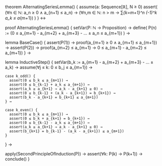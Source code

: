 theorem AlternatingSeriesLemma() {
  assume(a: Sequence[ℝ], N ≥ 0)
  assert(
    (∀n ∈ ℕ: a_n ≥ 0 ∧ a_{n+1} ≤ a_n) →
    (∀n,m ∈ ℕ: n > m → ∑_{k=m+1}^n (-1)^k a_k ≤ a_{m+1})
  )
} ↔

proof AlternatingSeriesLemma() {
  setVar(P: ℕ → Proposition) →
  define(
    P(n) := (0 ≤ a_{m+1} - a_{m+2} + a_{m+3} - ... ± a_n ≤ a_{m+1})
  ) →
  
  lemma BaseCase() {
    assert(P(1)) →
    proof(a_{m+1} ≥ 0 ∧ a_{m+1} ≤ a_{m+1}) →
    assert(P(2)) →
    proof(a_{m+2} ≤ a_{m+1} → 0 ≤ a_{m+1} - a_{m+2} ≤ a_{m+1})
  } →
  
  lemma InductiveStep() {
    setVar(b_k := a_{m+1} - a_{m+2} + a_{m+3} - ... ± a_k) →
    assume(∀j ≤ k: 0 ≤ b_j ≤ a_{m+1}) →
    
    case k_odd() {
      assert(0 ≤ b_k ≤ a_{m+1}) →
      assert(0 ≤ b_{k-1} + a_k ≤ a_{m+1}) →
      assert(a_k ≥ a_{k+1} → a_k - a_{k+1} ≥ 0) →
      assert(0 ≤ b_{k-1} + (a_k - a_{k+1}) = b_{k+1}) →
      assert(b_k - a_{k+1} = b_{k+1} ≤ a_{m+1})
    } →
    
    case k_even() {
      assert(0 ≤ b_k ≤ a_{m+1}) →
      assert(0 ≤ b_k + a_{k+1} = b_{k+1}) →
      assert(0 ≤ b_{k-1} - a_k ≤ a_{m+1}) →
      assert(a_k ≥ a_{k+1} → a_k - a_{k+1} ≥ 0) →
      assert(b_{k+1} = b_{k-1} - (a_k - a_{k+1}) ≤ a_{m+1})
    }
  } →
  
  apply(SecondPrincipleOfInduction(P)) →
  assert(∀k: P(k) → P(k+1)) →
  conclude()
}